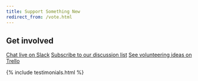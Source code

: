 ```yaml
---
title: Support Something New
redirect_from: /vote.html
---
```


## Get involved

<a href='http://slack.somethingnew.org.uk/' class='btn btn-primary btn-lg'><i class='fa fa-slack'></i> Chat live on Slack</a> <a href='https://groups.google.com/forum/#!forum/something-new-discuss' class='btn btn-primary btn-lg'><i class='fa fa-envelope'></i> Subscribe to our discussion list</a> <a href='https://trello.com/b/3mWRXsc2/volunteering' class='btn btn-primary btn-lg'><i class='fa fa-trello'></i> See volunteering ideas on Trello</a>

{% include testimonials.html %}